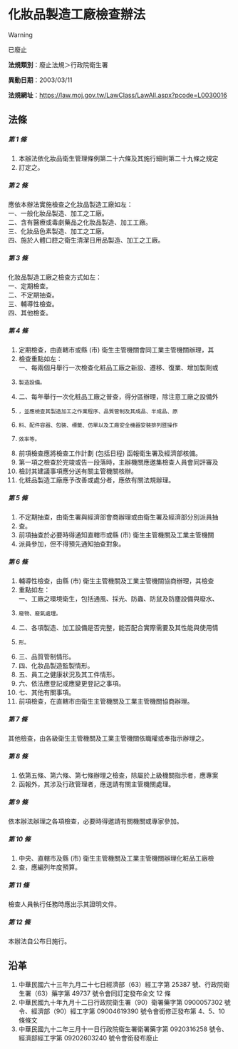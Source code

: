 # 化妝品製造工廠檢查辦法


> [!WARNING]
> 已廢止


**法規類別**：廢止法規＞行政院衛生署

**異動日期**：2003/03/11  

**法規網址**：https://law.moj.gov.tw/LawClass/LawAll.aspx?pcode=L0030016



## 法條
##### 第 1 條
1. 本辦法依化妝品衛生管理條例第二十六條及其施行細則第二十九條之規定
1. 訂定之。

##### 第 2 條
應依本辦法實施檢查之化妝品製造工廠如左：  
一、一般化妝品製造、加工之工廠。  
二、含有醫療或毒劇藥品之化妝品製造、加工工廠。  
三、化妝品色素製造、加工之工廠。  
四、施於人體口腔之衛生清潔日用品製造、加工之工廠。

##### 第 3 條
化妝品製造工廠之檢查方式如左：  
一、定期檢查。  
二、不定期抽查。  
三、輔導性檢查。  
四、其他檢查。

##### 第 4 條
1. 定期檢查，由直轄市或縣 (市) 衛生主管機關會同工業主管機關辦理，其
1. 檢查重點如左：  
一、每兩個月舉行一次檢查化粧品工廠之新設、遷移、復業、增加製劑或
1.     製造設備。
1. 二、每年舉行一次化粧品工廠之普查，得分區辦理，除注意工廠之設備外
1.     ，並應檢查其製造加工之作業程序、品質管制及其成品、半成品、原
1.     料、配件容器、包裝、標籤、仿單以及工廠安全機器安裝排列暨操作
1.     效率等。
1. 前項檢查應將檢查工作計劃 (包括日程) 函報衛生署及經濟部核備。
1. 第一項之檢查於完竣或告一段落時，主辦機關應邀集檢查人員會同評審及
1. 檢討其建議事項應分送有關主管機關核辦。
1. 化粧品製造工廠應予改善或處分者，應依有關法規辦理。

##### 第 5 條
1. 不定期抽查，由衛生署與經濟部會商辦理或由衛生署及經濟部分別派員抽
1. 查。
1. 前項抽查於必要時得通知直轄市或縣 (市) 衛生主管機關及工業主管機關
1. 派員參加，但不得預先通知抽查對象。

##### 第 6 條
1. 輔導性檢查，由縣 (市) 衛生主管機關及工業主管機關協商辦理，其檢查
1. 重點如左：  
一、工廠之環境衛生，包括通風、採光、防蟲、防鼠及防塵設備與廢水、
1.     廢物、廢氣處理。
1. 二、各項製造、加工設備是否完整，能否配合實際需要及其性能與使用情
1.     形。
1. 三、品質管制情形。
1. 四、化妝品製造監製情形。
1. 五、員工之健康狀況及其工件情形。
1. 六、依法應登記或應變更登記之事項。
1. 七、其他有關事項。
1. 前項檢查，在直轄市由衛生主管機關及工業主管機關協商辦理。

##### 第 7 條
其他檢查，由各級衛生主管機關及工業主管機關依職權或奉指示辦理之。

##### 第 8 條
1. 依第五條、第六條、第七條辦理之檢查，除屬於上級機關指示者，應專案
1. 函報外，其涉及行政管理者，應送請有關主管機關處理。

##### 第 9 條
依本辦法辦理之各項檢查，必要時得邀請有關機關或專家參加。

##### 第 10 條
1. 中央、直轄市及縣 (市) 衛生主管機關及工業主管機關辦理化粧品工廠檢
1. 查，應編列年度預算。

##### 第 11 條
檢查人員執行任務時應出示其證明文件。

##### 第 12 條
本辦法自公布日施行。

## 沿革
1. 中華民國六十三年九月二十七日經濟部（63）經工字第 25387  號、行政院衛生署（63）藥字第 49737  號令會同訂定發布全文 12 條
1. 中華民國九十年九月十二日行政院衛生署（90）衛署藥字第 0900057302 號令、經濟部（90）經工字第 09004619390  號令會銜修正發布第 4、5、10 條條文
1. 中華民國九十二年三月十一日行政院衛生署衛署藥字第 0920316258 號令、經濟部經工字第 09202603240  號令會銜發布廢止
